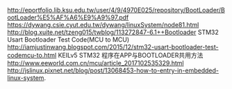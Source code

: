 http://eportfolio.lib.ksu.edu.tw/user/4/9/4970E025/repository/BootLoader/BootLoader%E5%AF%A6%E9%A9%97.pdf
https://dywang.csie.cyut.edu.tw/dywang/linuxSystem/node81.html
http://blog.xuite.net/tzeng015/twblog/113272847-6.1++Bootloader
STM32 Usart Bootloader Test Code(MCU to MCU) http://iamjustinwang.blogspot.com/2015/12/stm32-usart-bootloader-test-codemcu-to.html
KEILv5 STM32 程序在APP与BOOTLOADER共用方法 http://www.eeworld.com.cn/mcu/article_2017102535329.html
http://jslinux.pixnet.net/blog/post/13068453-how-to-entry-in-embedded-linux-system.
